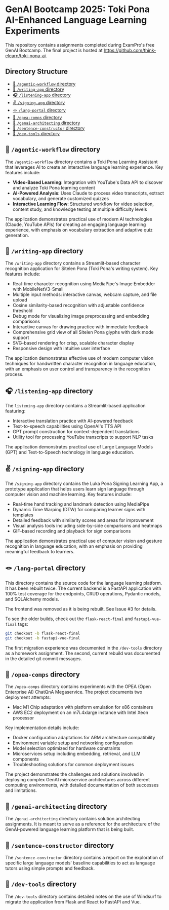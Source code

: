# GenAI Bootcamp 2025: Toki Pona AI-Enhanced Language Learning Experiments

This repository contains assignments completed during ExamPro's free GenAI Bootcamp. The final project is hosted at <https://github.com/think-elearn/toki-pona-ai>.

<!-- START doctoc generated TOC please keep comment here to allow auto update -->
<!-- DON'T EDIT THIS SECTION, INSTEAD RE-RUN doctoc TO UPDATE -->
## Directory Structure

- [🤖 `/agentic-workflow` directory](#-agentic-workflow-directory)
- [🎨 `/writing-app` directory](#-writing-app-directory)
- [🎧 `/listening-app` directory](#-listening-app-directory)
- [✌️ `/signing-app` directory](#-signing-app-directory)
- [🪢 `/lang-portal` directory](#-lang-portal-directory)
- [🔮 `/opea-comps` directory](#-opea-comps-directory)
- [🧭 `/genai-architecting` directory](#-genai-architecting-directory)
- [🔭 `/sentence-constructor` directory](#-sentence-constructor-directory)
- [🧪 `/dev-tools` directory](#-dev-tools-directory)

<!-- END doctoc generated TOC please keep comment here to allow auto update -->

## 🤖 `/agentic-workflow` directory

The `/agentic-workflow` directory contains a Toki Pona Learning Assistant that leverages AI to create an interactive language learning experience. Key features include:

- **Video-Based Learning**: Integration with YouTube's Data API to discover and analyze Toki Pona learning content
- **AI-Powered Analysis**: Uses Claude to process video transcripts, extract vocabulary, and generate customized quizzes
- **Interactive Learning Flow**: Structured workflow for video selection, content study, and knowledge testing at multiple difficulty levels

The application demonstrates practical use of modern AI technologies (Claude, YouTube APIs) for creating an engaging language learning experience, with emphasis on vocabulary extraction and adaptive quiz generation.

## 🎨 `/writing-app` directory

The `/writing-app` directory contains a Streamlit-based character recognition application for Sitelen Pona (Toki Pona's writing system). Key features include:

- Real-time character recognition using MediaPipe's Image Embedder with MobileNetV3-Small
- Multiple input methods: interactive canvas, webcam capture, and file upload
- Cosine similarity-based recognition with adjustable confidence threshold
- Debug mode for visualizing image preprocessing and embedding comparisons
- Interactive canvas for drawing practice with immediate feedback
- Comprehensive grid view of all Sitelen Pona glyphs with dark mode support
- SVG-based rendering for crisp, scalable character display
- Responsive design with intuitive user interface

The application demonstrates effective use of modern computer vision techniques for handwritten character recognition in language education, with an emphasis on user control and transparency in the recognition process.

## 🎧 `/listening-app` directory

The `listening-app` directory contains a Streamlit-based application featuring:

- Interactive translation practice with AI-powered feedback
- Text-to-speech capabilities using OpenAI's TTS API
- GPT prompt construction for context-dependent translations
- Utility tool for processing YouTube transcripts to support NLP tasks

The application demonstrates practical use of Large Language Models (GPT) and Text-to-Speech technology in language education.

## ✌️ `/signing-app` directory

The `/signing-app` directory contains the Luka Pona Signing Learning App, a prototype application that helps users learn sign language through computer vision and machine learning. Key features include:

- Real-time hand tracking and landmark detection using MediaPipe
- Dynamic Time Warping (DTW) for comparing learner signs with templates
- Detailed feedback with similarity scores and areas for improvement
- Visual analysis tools including side-by-side comparisons and heatmaps
- GIF-based recording and playback for sign comparisons

The application demonstrates practical use of computer vision and gesture recognition in language education, with an emphasis on providing meaningful feedback to learners.

## 🪢 `/lang-portal` directory

This directory contains the source code for the language learning platform. It has been rebuilt twice. The current backend is a FastAPI application with 100% test coverage for the endpoints, CRUD operations, Pydantic models, and SQLAlchemy models.

The frontend was removed as it is being rebuilt. See Issue #3 for details.

To see the older builds, check out the `flask-react-final` and `fastapi-vue-final` tags:

```sh
git checkout -b flask-react-final
git checkout -b fastapi-vue-final
```

The first migration experience was documented in the `/dev-tools` directory as a homework assignment. The second, current rebuild was documented in the detailed git commit messages.

## 🔮 `/opea-comps` directory

The `/opea-comps` directory contains experiments with the OPEA (Open Enterprise AI) ChatQnA Megaservice. The project documents two deployment attempts:

- Mac M1 Chip adaptation with platform emulation for x86 containers
- AWS EC2 deployment on an m7i.4xlarge instance with Intel Xeon processor

Key implementation details include:

- Docker configuration adaptations for ARM architecture compatibility
- Environment variable setup and networking configuration
- Model selection optimized for hardware constraints
- Microservices setup including embedding, retrieval, and LLM components
- Troubleshooting solutions for common deployment issues

The project demonstrates the challenges and solutions involved in deploying complex GenAI microservice architectures across different computing environments, with detailed documentation of both successes and limitations.

## 🧭 `/genai-architecting` directory

The `/genai-architecting` directory contains solution architecting assignments. It is meant to serve as a reference for the architecture of the GenAI-powered language learning platform that is being built.

## 🔭 `/sentence-constructor` directory

The `/sentence-constructor` directory contains a report on the exploration of specific large language models' baseline capabilities to act as language tutors using simple prompts and feedback.

## 🧪 `/dev-tools` directory

The `/dev-tools` directory contains detailed notes on the use of Windsurf to migrate the application from Flask and React to FastAPI and Vue.
